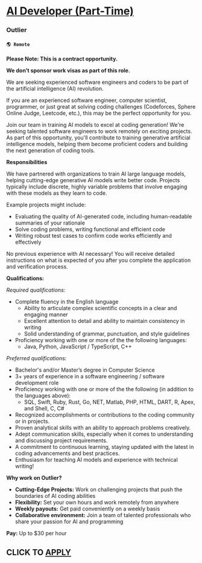# [AI Developer (Part-Time)](https://www.remotewlb.com/apply/ai-developer-part-time)  
### Outlier  
#### `🌎 Remote`  

**Please Note: This is a contract opportunity.**

**We don’t sponsor work visas as part of this role.**

  
We are seeking experienced software engineers and coders to be part of the artificial intelligence (AI) revolution.

If you are an experienced software engineer, computer scientist, programmer, or just great at solving coding challenges (Codeforces, Sphere Online Judge, Leetcode, etc.), this may be the perfect opportunity for you.

Join our team in training AI models to excel at coding generation! We're seeking talented software engineers to work remotely on exciting projects. As part of this opportunity, you'll contribute to training generative artificial intelligence models, helping them become proficient coders and building the next generation of coding tools.

**Responsibilities**

We have partnered with organizations to train AI large language models, helping cutting-edge generative AI models write better code. Projects typically include discrete, highly variable problems that involve engaging with these models as they learn to code.

Example projects might include:

  * Evaluating the quality of AI-generated code, including human-readable summaries of your rationale
  * Solve coding problems, writing functional and efficient code
  * Writing robust test cases to confirm code works efficiently and effectively

No previous experience with AI necessary! You will receive detailed instructions on what is expected of you after you complete the application and verification process.

**Qualifications:**

_Required qualifications:_

  * Complete fluency in the English language 
    * Ability to articulate complex scientific concepts in a clear and engaging manner
    * Excellent attention to detail and ability to maintain consistency in writing
    * Solid understanding of grammar, punctuation, and style guidelines
  * Proficiency working with one or more of the the following languages: 
    * Java, Python, JavaScript / TypeScript, C++

_Preferred qualifications:_

  * Bachelor's and/or Master’s degree in Computer Science
  * 3+ years of experience in a software engineering / software development role
  * Proficiency working with one or more of the the following (in addition to the languages above):
    * SQL, Swift, Ruby, Rust, Go, NET, Matlab, PHP, HTML, DART, R, Apex, and Shell, C, C#
  * Recognized accomplishments or contributions to the coding community or in projects.
  * Proven analytical skills with an ability to approach problems creatively.
  * Adept communication skills, especially when it comes to understanding and discussing project requirements.
  * A commitment to continuous learning, staying updated with the latest in coding advancements and best practices.
  * Enthusiasm for teaching AI models and experience with technical writing!

**Why work on Outlier?**

  * **Cutting-Edge Projects:** Work on challenging projects that push the boundaries of AI coding abilities
  * **Flexibility:** Set your own hours and work remotely from anywhere
  * **Weekly payouts:** Get paid conveniently on a weekly basis
  * **Collaborative environment:** Join a team of talented professionals who share your passion for AI and programming

**Pay:** Up to $30 per hour

  
## CLICK TO [APPLY](https://www.remotewlb.com/apply/ai-developer-part-time)

